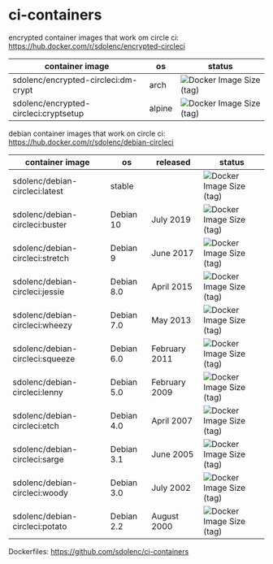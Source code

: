 # ci-containers

encrypted container images that work om circle ci: https://hub.docker.com/r/sdolenc/encrypted-circleci

| container image    | os         | status |
|--------------------|------------|--------|
| sdolenc/encrypted-circleci:dm-crypt   | arch | ![Docker Image Size (tag)](https://img.shields.io/docker/image-size/sdolenc/encrypted-circleci/dm-crypt) |
| sdolenc/encrypted-circleci:cryptsetup | alpine | ![Docker Image Size (tag)](https://img.shields.io/docker/image-size/sdolenc/encrypted-circleci/cryptsetup) |


debian container images that work on circle ci: https://hub.docker.com/r/sdolenc/debian-circleci

| container image    | os         | released      | status |
|--------------------|------------|---------------|--------|
| sdolenc/debian-circleci:latest  | stable |  | ![Docker Image Size (tag)](https://img.shields.io/docker/image-size/sdolenc/debian-circleci/latest) |
| sdolenc/debian-circleci:buster  | Debian 10  | July 2019     | ![Docker Image Size (tag)](https://img.shields.io/docker/image-size/sdolenc/debian-circleci/buster) |
| sdolenc/debian-circleci:stretch | Debian 9   | June 2017     | ![Docker Image Size (tag)](https://img.shields.io/docker/image-size/sdolenc/debian-circleci/stretch) |
| sdolenc/debian-circleci:jessie  | Debian 8.0 | April 2015    | ![Docker Image Size (tag)](https://img.shields.io/docker/image-size/sdolenc/debian-circleci/jessie) |
| sdolenc/debian-circleci:wheezy  | Debian 7.0 | May 2013      | ![Docker Image Size (tag)](https://img.shields.io/docker/image-size/sdolenc/debian-circleci/wheezy) |
| sdolenc/debian-circleci:squeeze | Debian 6.0 | February 2011 | ![Docker Image Size (tag)](https://img.shields.io/docker/image-size/sdolenc/debian-circleci/squeeze) |
| sdolenc/debian-circleci:lenny   | Debian 5.0 | February 2009 | ![Docker Image Size (tag)](https://img.shields.io/docker/image-size/sdolenc/debian-circleci/lenny) |
| sdolenc/debian-circleci:etch    | Debian 4.0 | April 2007    | ![Docker Image Size (tag)](https://img.shields.io/docker/image-size/sdolenc/debian-circleci/etch) |
| sdolenc/debian-circleci:sarge   | Debian 3.1 | June 2005     | ![Docker Image Size (tag)](https://img.shields.io/docker/image-size/sdolenc/debian-circleci/sarge) |
| sdolenc/debian-circleci:woody   | Debian 3.0 | July 2002     | ![Docker Image Size (tag)](https://img.shields.io/docker/image-size/sdolenc/debian-circleci/woody) |
| sdolenc/debian-circleci:potato  | Debian 2.2 | August 2000   | ![Docker Image Size (tag)](https://img.shields.io/docker/image-size/sdolenc/debian-circleci/potato) |

Dockerfiles: https://github.com/sdolenc/ci-containers
